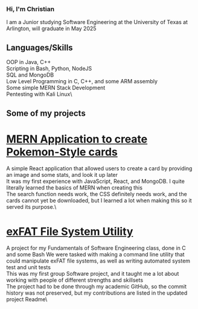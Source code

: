 ### Hi, I'm Christian

I am a Junior studying Software Engineering at the University of Texas at Arlington, will graduate in May 2025

## Languages/Skills
OOP in Java, C++\
Scripting in Bash, Python, NodeJS\
SQL and MongoDB\
Low Level Programming in C, C++, and some ARM assembly\
Some simple MERN Stack Development\
Pentesting with Kali Linux\

## Some of my projects

# [MERN Application to create Pokemon-Style cards](https://github.com/christiantbrown/card-creator)
A simple React application that allowed users to create a card by providing an image and some stats, and look it up later\
It was my first experience with JavaScript, React, and MongoDB. I quite literally learned the basics of MERN when creating this\
The search function needs work, the CSS definitely needs work, and the cards cannot yet be downloaded, but I learned a lot when making this so it served its purpose.\

# [exFAT File System Utility](https://github.com/christiantbrown/exfat-project-cse3310)
A project for my Fundamentals of Software Engineering class, done in C and some Bash
We were tasked with making a command line utility that could manipulate exFAT file systems, as well as writing automated system test and unit tests\
This was my first group Software project, and it taught me a lot about working with people of different strengths and skillsets\
The project had to be done through my academic GitHub, so the commit history was not preserved, but my contributions are listed in the updated project Readme\

<!--
**christiantbrown/christiantbrown** is a ✨ _special_ ✨ repository because its `README.md` (this file) appears on your GitHub profile.

use the link below
https://docs.github.com/en/get-started/writing-on-github/getting-started-with-writing-and-formatting-on-github/quickstart-for-writing-on-github

Here are some ideas to get you started:

- 🔭 I’m currently working on ...
- 🌱 I’m currently learning ...
- 👯 I’m looking to collaborate on ...
- 🤔 I’m looking for help with ...
- 💬 Ask me about ...
- 📫 How to reach me: ...
- 😄 Pronouns: ...
- ⚡ Fun fact: ...
-->
